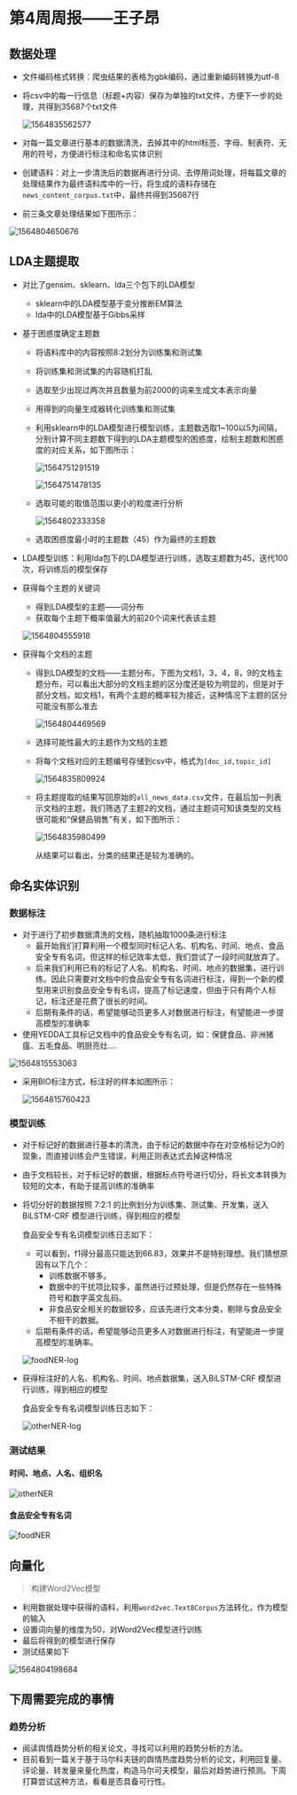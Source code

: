 # 第4周周报——王子昂 #

## 数据处理 ##

* 文件编码格式转换：爬虫结果的表格为gbk编码，通过重新编码转换为utf-8

* 将csv中的每一行信息（标题+内容）保存为单独的txt文件，方便下一步的处理，共得到35687个txt文件

  ![1564835562577](周报-第4周-王子昂.assets/1564835562577.png)

* 对每一篇文章进行基本的数据清洗，去掉其中的html标签、字母、制表符、无用的符号，方便进行标注和命名实体识别

* 创建语料：对上一步清洗后的数据再进行分词、去停用词处理，将每篇文章的处理结果作为最终语料库中的一行，将生成的语料存储在`news_content_corpus.txt`中，最终共得到35687行

* 前三条文章处理结果如下图所示：

![1564804650676](周报-第4周-王子昂.assets/1564804650676.png)

## LDA主题提取 ##

* 对比了gensim、sklearn、lda三个包下的LDA模型

  * sklearn中的LDA模型基于变分推断EM算法
  * lda中的LDA模型基于Gibbs采样

* 基于困惑度确定主题数

  * 将语料库中的内容按照8:2划分为训练集和测试集

  * 将训练集和测试集的内容随机打乱

  * 选取至少出现过两次并且数量为前2000的词来生成文本表示向量

  * 用得到的向量生成器转化训练集和测试集

  * 利用sklearn中的LDA模型进行模型训练，主题数选取1~100以5为间隔，分别计算不同主题数下得到的LDA主题模型的困惑度，绘制主题数和困惑度的对应关系，如下图所示：

    ![1564751291519](周报-第4周-王子昂.assets/1564751291519.png)

    ![1564751478135](周报-第4周-王子昂.assets/1564751478135.png)

  * 选取可能的取值范围以更小的粒度进行分析

    ![1564802333358](周报-第4周-王子昂.assets/1564802333358.png)

  * 选取困惑度最小时的主题数（45）作为最终的主题数

* LDA模型训练：利用lda包下的LDA模型进行训练，选取主题数为45，迭代100次，将训练后的模型保存

* 获得每个主题的关键词

  * 得到LDA模型的主题——词分布
  * 获取每个主题下概率值最大的前20个词来代表该主题

  ![1564804555918](周报-第4周-王子昂.assets/1564804555918.png)

* 获得每个文档的主题

  * 得到LDA模型的文档——主题分布，下图为文档1，3，4，8，9的文档主题分布，可以看出大部分的文档主题的区分度还是较为明显的，但是对于部分文档，如文档1，有两个主题的概率较为接近，这种情况下主题的区分可能没有那么准去

    ![1564804469569](周报-第4周-王子昂.assets/1564804469569.png)

  * 选择可能性最大的主题作为文档的主题

  * 将每个文档对应的主题编号存储到csv中，格式为`[doc_id,topic_id]`

    ![1564835809924](周报-第4周-王子昂.assets/1564835809924.png)
  
  * 将主题提取的结果写回原始的`all_news_data.csv`文件，在最后加一列表示文档的主题，我们筛选了主题2的文档，通过主题词可知该类型的文档很可能和“保健品销售”有关，如下图所示：
  
    ![1564835980499](周报-第4周-王子昂.assets/1564835980499.png)
  
    从结果可以看出，分类的结果还是较为准确的。

## 命名实体识别 ##

### 数据标注 ###

* 对于进行了初步数据清洗的文档，随机抽取1000条进行标注
  * 最开始我们打算利用一个模型同时标记人名、机构名、时间、地点、食品安全专有名词，但这样的标记效率太低，我们尝试了一段时间就放弃了。
  * 后来我们利用已有的标记了人名、机构名、时间、地点的数据集，进行训练。因此只需要对文档中的食品安全专有名词进行标注，得到一个新的模型用来识别食品安全专有名词，提高了标记速度，但由于只有两个人标记，标注还是花费了很长的时间。
  * 后期有条件的话，希望能够动员更多人对数据进行标注，有望能进一步提高模型的准确率
* 使用YEDDA工具标记文档中的食品安全专有名词，如：保健食品、非洲猪瘟、五毛食品、明厨亮灶....

![1564815553063](周报-第4周-王子昂.assets/1564815553063.png)

* 采用BIO标注方式，标注好的样本如图所示：

  ![1564815760423](周报-第4周-王子昂.assets/1564815760423.png)

### 模型训练 ###

* 对于标记好的数据进行基本的清洗，由于标记的数据中存在对空格标记为O的现象，而直接训练会产生错误，利用正则表达式去掉这种情况

* 由于文档较长，对于标记好的数据，根据标点符号进行切分，将长文本转换为较短的文本，有助于提高训练的准确率

* 将切分好的数据按照 7:2:1 的比例划分为训练集、测试集、开发集，送入BiLSTM-CRF 模型进行训练，得到相应的模型

  食品安全专有名词模型训练日志如下：

  - 可以看到，f1得分最高只能达到66.83，效果并不是特别理想。我们猜想原因有以下几个：
    - 训练数据不够多。
    - 数据中的干扰项比较多，虽然进行过预处理，但是仍然存在一些特殊符号和数字英文乱码。
    - 非食品安全相关的数据较多，应该先进行文本分类，剔除与食品安全不相干的数据。
  - 后期有条件的话，希望能够动员更多人对数据进行标注，有望能进一步提高模型的准确率。

  ![foodNER-log](周报-第4周-王子昂.assets/foodNER-log.PNG)

* 获得标注好的人名、机构名、时间、地点数据集，送入BiLSTM-CRF 模型进行训练，得到相应的模型

  食品安全专有名词模型训练日志如下：

  ![otherNER-log](周报-第4周-王子昂.assets/otherNER-log.PNG)

### 测试结果 ###

#### 时间、地点、人名、组织名 ####

![otherNER](周报-第4周-王子昂.assets/otherNER.PNG)

#### 食品安全专有名词 ####

![foodNER](周报-第4周-王子昂.assets/foodNER.PNG)

## 向量化 ##

> 构建Word2Vec模型

* 利用数据处理中获得的语料，利用`word2vec.Text8Corpus`方法转化，作为模型的输入
* 设置词向量的维度为50，对Word2Vec模型进行训练
* 最后将得到的模型进行保存
* 测试结果如下

![1564804198684](周报-第4周-王子昂.assets/1564804198684.png)

## 下周需要完成的事情 ##

### 趋势分析 ###

* 阅读舆情趋势分析的相关论文，寻找可以利用的趋势分析的方法。
* 目前看到一篇关于基于马尔科夫链的舆情热度趋势分析的论文，利用回复量、评论量、转发量来量化热度，构造马尔可夫模型，最后对趋势进行预测。下周打算尝试这种方法，看看是否具备可行性。

